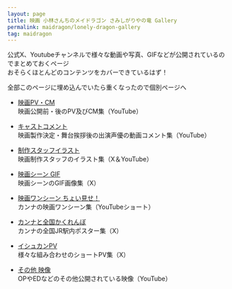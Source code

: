 ```yaml
---
layout: page
title: 映画 小林さんちのメイドラゴン さみしがりやの竜 Gallery
permalink: maidragon/lonely-dragon-gallery
tag: maidragon
---
```


公式X、Youtubeチャンネルで様々な動画や写真、GIFなどが公開されているのでまとめておくページ  
おそらくほとんどのコンテンツをカバーできているはず！

全部このページに埋め込んでいたら重くなったので個別ページへ

- [映画PV・CM](./lonely-dragon-gallery/PV)  
    映画公開前・後のPV及びCM集（YouTube）

- [キャストコメント](./lonely-dragon-gallery/cast_comment)  
    映画製作決定・舞台挨拶後の出演声優の動画コメント集（YouTube）

- [制作スタッフイラスト](./lonely-dragon-gallery/staff)  
    映画制作スタッフのイラスト集（X＆YouTube）

- [映画シーン GIF](./lonely-dragon-gallery/scene_gif)  
    映画シーンのGIF画像集（X）

- [映画ワンシーン ちょい見せ！](./lonely-dragon-gallery/tyoimise)  
    カンナの映画ワンシーン集（YouTubeショート）

- [カンナと全国かくれんぼ](./lonely-dragon-gallery/kanna_poster)  
    カンナの全国JR駅内ポスター集（X）

- [イシュカンPV](./lonely-dragon-gallery/isyukanPV)  
    様々な組み合わせのショートPV集（X）

- [その他 映像](./lonely-dragon-gallery/other_movie)  
    OPやEDなどのその他公開されている映像（YouTube）
